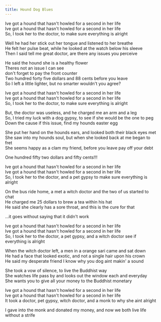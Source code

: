 ```yaml
---
title: Hound Dog Blues
---
```


Ive got a hound that hasn't howled for a second in her life  
Ive got a hound that hasn't howled for a second in her life  
So, I took her to the doctor, to make sure everything is alright  

Well he had her stick out her tongue and listened to her breathe  
He felt her pulse beat, while he looked at the watch below his sleeve  
Then I said tell me great doctor, are there any issues you perceive  

He said the hound she is a healthy flower  
Theres not an issue I can see  
don't forget to pay the front counter  
Two hundred forty five dollars and 88 cents before you leave  
So I left a little lighter, but no smarter wouldn't you agree?  

Ive got a hound that hasn't howled for a second in her life  
Ive got a hound that hasn't howled for a second in her life  
So, I took her to the doctor, to make sure everything is alright  

But, the doctor was useless, and he charged me an arm and a leg  
So, I tried my luck with a dog gypsy, to see if she would be the one to peg  
Down the cause if this issue, find my hounds easter egg  

She put her hand on the hounds ears, and looked both their black eyes met  
She saw into my hounds soul, but when she looked back at me began to fret  
She seems happy as a clam my friend, before you leave pay off your debt  

One hundred fifty two dollars and fifty cents!!!  

Ive got a hound that hasn't howled for a second in her life  
Ive got a hound that hasn't howled for a second in her life  
So, I took her to the doctor, and a pet gypsy to make sure everything is alright  

On the bus ride home, a met a witch doctor and the two of us started to chat  
He charged me 25 dollars to brew a tea within his hat  
He said she clearly has a sore throat, and this is the cure for that  

...it goes without saying that it didn't work  

Ive got a hound that hasn't howled for a second in her life  
Ive got a hound that hasn't howled for a second in her life  
So, I took her to the doctor, a pet gypsy, and a witch doctor see if everything is alright  

When the witch doctor left, a men in a orange sari came and sat down  
He had a face that looked exotic, and not a single hair upon his crown  
He said my desperate friend I know why you dog aint makin' a sound  

She took a vow of silence, to live the Buddhist way  
She watches life pass by and looks out the window each and everyday  
She wants you to give all your money to the Buddhist monetary  

Ive got a hound that hasn't howled for a second in her life  
Ive got a hound that hasn't howled for a second in her life  
It took a doctor, pet gypsy, witch doctor, and a monk to why she aint alright  

I gave into the monk and donated my money, and now we both live life without a strife  
